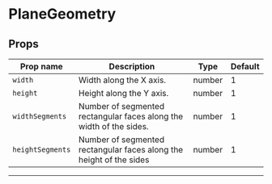 # PlaneGeometry

## Props

| Prop name      | Description                                                         | Type   | Default |
| -------------- | ------------------------------------------------------------------- | ------ | ------- |
|` width          `| Width along the X axis.                                             | number | 1       |
|` height         `| Height along the Y axis.                                            | number | 1       |
|` widthSegments  `| Number of segmented rectangular faces along the width of the sides. | number | 1       |
|` heightSegments `| Number of segmented rectangular faces along the height of the sides | number | 1       |

---
